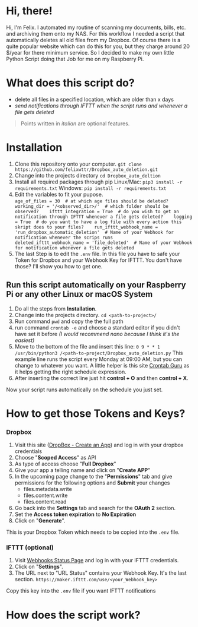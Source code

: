 # Hi, there!

Hi, I'm Felix. I automated my routine of scanning my documents, bills, etc. and archiving them onto my NAS. For this workflow I needed a script that automatically deletes all old files from my Dropbox. Of course there is a quite popular website which can do this for you, but they charge around 20 $/year for there minimum service. So I decided to make my own little Python Script doing that Job for me on my Raspberry Pi.

# What does this script do?

 - delete all files in a specified location, which are older than x days
 - *send notifications through IFTTT when the script runs and whenever a file gets deleted*

   

> Points written in *italian* are optional features.

# Installation

 1. Clone this repository onto your computer.
  `git clone https://github.com/felixwttr/Dropbox_auto_deletion.git`
2. Change into the projects directory
	`cd Dropbox_auto_deltion`
3. Install all required packages through pip
	Linux/Mac: `pip3 install -r requirements.txt`
	Windows:   `pip install -r requirements.txt`
4. Edit the variables to fit your pupose.   
	`age_of_files = 30  # at which age files should be deleted?   
	 working_dir = '/<observed_dir>/'  # which folder should be observed?   
	 ifttt_integration = True  # do you wish to get an notification through IFTTT whenever a file gets deleted?   
	 logging = True  # do you want to have a log file with every action this skript does to your files?   
	 run_ifttt_webhook_name = 'run_dropbox_automatic_deletion'  # Name of your Webhook for notification whenever the scrips runs    
	 deleted_ifttt_webhook_name = 'file_deleted'  # Name of your Webhook for notification whenever a file gets deleted`
5. The last Step is to edit the `.env` file. In this file you have to safe your Token for Dropbox and your Webhook Key for IFTTT.
You don't have those? I'll show you how to get one.

## Run this script automatically on your Raspberry Pi or any other Linux or macOS System

 1. Do all the steps from **Installation**.
 2. Change into the projects directory.
 `cd <path-to-project>/`
 3. Run command `pwd` and copy the the full path
 4. run command `crontab -e` and choose a standard editor if you didn't have set it before *(I would recommend nano because I think it's the easiest)*
 5. Move to the bottom of the file and insert this line:
 `0 9 * * 1 /usr/bin/python3 /<path-to-project/Dropbox_auto_deletion.py`
 This example line runs the script every Monday at 09:00 AM, but you can change to whatever you want. A little helper is this site [Crontab Guru](https://crontab.guru) as it helps getting the right schedule expression.
 6. After inserting the correct line just hit **control + O** and then **control + X**.

Now your script runs automatically on the schedule you just set.

# How to get those Tokens and Keys?

### Dropbox
 1. Visit this site ([DropBox - Create an App](https://www.dropbox.com/developers/apps/create)) and log in with your dropbox credentials
 2. Choose "**Scoped Access**" as API
 3. As type of access choose "**Full Dropbox**"
 4. Give your app a telling name and click on "**Create APP**"
 5. In the upcoming page change to the "**Permissions**" tab and give permissions for the following options and **Submit** your changes
	 - files.metadata.write
	 - files.content.write
	 - files.content.read
6. Go back into the **Settings** tab and search for the **OAuth 2** section.
7. Set the **Access token expiration** to **No Expiration**
8. Click on "**Generate**".

This is your Dropbox Token which needs to be copied into the `.env` file.

### IFTTT (optional)
1. Visit [Webhooks Status Page](https://ifttt.com/maker_webhooks/) and log in with your IFTTT credentials.
2. Click on "**Settings**".
3. The URL next to "URL Status" contains your Webhook Key. It's the last section.
`https://maker.ifttt.com/use/<your_Webhook_key>`

Copy this key into the `.env` file if you want IFTTT notifications



# How does the script work?
